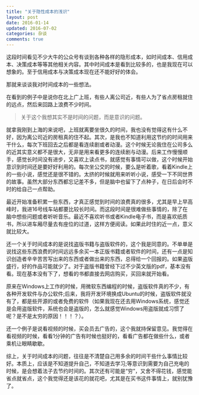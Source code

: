 ```yaml
---
title: "关于隐性成本的浅识"
layout: post
date: 2016-01-14
updated: 2016-07-02
categories: 杂谈
comments: true
---
```


这段时间看见不少大牛的公众号有谈到各种各样的隐形成本，如时间成本、信用成本、决策成本等等其他相关内容。其中时间成本是看到比较多的，也是我现在可以想象的。至于信用成本与决策成本现在还不能好好的体会。

那就来谈谈我对时间成本的一些想法。

在看到的例子中是说你在北上广上班，有些人离公司近，有些人为了省点房租就住的远点，然后来回路上浪费不少时间。

>关于这个我想其实不是时间的问题，而是意识的问题。

就拿我刚到上海的来说吧，上班就离要坐很久的时间，我也没有觉得这有什么不好，因为离公司近的房租真的住不起。其次，是我也不知道利用这节约的时间用来干什么，每次下班回去之后都是看连续剧或者动漫。这个时候无论我住在公司多么的近其实意义都不是很大，无非是用来看更多的连续剧与动漫。后来工作慢慢顺手，感觉长时间没有进步，又喜欢上读点书，就感觉有事情可以做，这个时候开始意识到时间还是要好好利用的。每次坐公交的时候，要么是听着歌，看着Kindle上的一些小说，感觉还是很不错的。太挤的时候就用来听听小说，感受一下不同世界的故事。虽然大部分东西都忘记差不多，但是脑中也留下了点种子，在日后会时不时的给自己一点帮助。

最近开始准备积累一些东西，才真正感觉到时间的浪费真的很多，尤其是早上早高峰时，我进16号线车站都要比较长时间。而这段时间是很难做些事情的，除了在脑中想些问题或者听听音乐。最近不喜欢听书或者Kindle电子书，而是喜欢纸质书，所以进车厢尽量去有座位的过道，这样方便阅读。如果此时住的近一点，意义就比较大。

还一个关于时间成本的是说找盗版书籍与盗版软件的，这个我是同意的。不单单是说找这些东西浪费的时间远远多余买一本正版书籍或者软件的时间，还有一点是知识创造者辛辛苦苦写出来的东西或者做出来的东西，总得给一个回报的。如果盗版盛行，好的作品可能就少了。对于盗版书籍曾经下过不少英文版的pdf，基本没有看。现在基本没有下了，想看的书都直接去网店购买，买回来就开始看。

原来在Windows上工作的时候，用微软东西编程的时候，盗版软件真的不少，有各种开发软件与办公软件;后来，我将开发环境换成Ubuntu的时候，盗版软件就没有了，都是些开源的或者免费的软件（如果我现在还去用Windows系统，感觉还是会用盗版软件，系统也会是盗版的，怎么就感觉Windows用盗版就成习惯了呢？是不是太穷的原因！！！？）。

还一个例子是说看视频的时候，买会员去广告的，这个我就持保留意见。我觉得在看视频的时候，看看1分钟的广告有时候也挺好的，看看广告都在做些什么，或者乘机让眼睛歇歇。

综上，关于时间成本的问题，往往是不清楚自己用多余的时间干些什么事情比较好。本质上，应该是不知道提升自己，不知道去学习;等意识到需要为自己充电的时候，是会想着法子去节约时间的。其次还有可能是“穷”，又舍不得花钱，感觉能省点就省点，这个我觉得还是该花的就花吧，尤其是在买书这件事情上，就别犹豫了。
